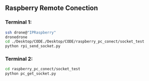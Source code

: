 ## Raspberry Remote Conection
### Terminal 1:
```bash
ssh drone@"IPRaspberry"
dronedrone
cd ./Desktop/CODE./Desktop/CODE/raspberry_pc_conect/socket_test
python rpi_send_socket.py
```

### Terminal 2:
```bash
cd raspberry_pc_conect/socket_test
python pc_get_socket.py
```
